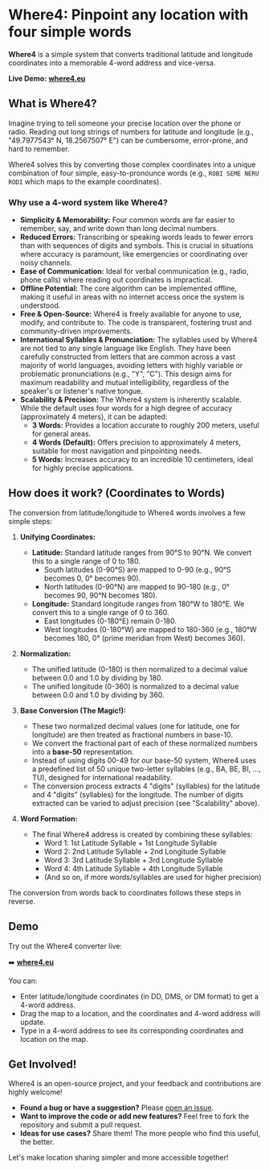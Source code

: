# Where4: Pinpoint any location with four simple words

**Where4** is a simple system that converts traditional latitude and longitude coordinates into a memorable 4-word address and vice-versa.

**Live Demo:** [**where4.eu**](https://where4.eu)

## What is Where4?

Imagine trying to tell someone your precise location over the phone or radio. Reading out long strings of numbers for latitude and longitude (e.g., "49.7977543° N, 18.2567507° E") can be cumbersome, error-prone, and hard to remember.

Where4 solves this by converting those complex coordinates into a unique combination of four simple, easy-to-pronounce words (e.g., `ROBI SEME NERU RODI` which maps to the example coordinates).

### Why use a 4-word system like Where4?

*   **Simplicity & Memorability:** Four common words are far easier to remember, say, and write down than long decimal numbers.
*   **Reduced Errors:** Transcribing or speaking words leads to fewer errors than with sequences of digits and symbols. This is crucial in situations where accuracy is paramount, like emergencies or coordinating over noisy channels.
*   **Ease of Communication:** Ideal for verbal communication (e.g., radio, phone calls) where reading out coordinates is impractical.
*   **Offline Potential:** The core algorithm can be implemented offline, making it useful in areas with no internet access once the system is understood.
*   **Free & Open-Source:** Where4 is freely available for anyone to use, modify, and contribute to. The code is transparent, fostering trust and community-driven improvements.
*   **International Syllables & Pronunciation:** The syllables used by Where4 are not tied to any single language like English. They have been carefully constructed from letters that are common across a vast majority of world languages, avoiding letters with highly variable or problematic pronunciations (e.g., "Y", "C"). This design aims for maximum readability and mutual intelligibility, regardless of the speaker's or listener's native tongue.
*   **Scalability & Precision:** The Where4 system is inherently scalable. While the default uses four words for a high degree of accuracy (approximately 4 meters), it can be adapted:
    *   **3 Words:** Provides a location accurate to roughly 200 meters, useful for general areas.
    *   **4 Words (Default):** Offers precision to approximately 4 meters, suitable for most navigation and pinpointing needs.
    *   **5 Words:** Increases accuracy to an incredible 10 centimeters, ideal for highly precise applications.

## How does it work? (Coordinates to Words)

The conversion from latitude/longitude to Where4 words involves a few simple steps:

1.  **Unifying Coordinates:**
    *   **Latitude:** Standard latitude ranges from 90°S to 90°N. We convert this to a single range of 0 to 180.
        *   South latitudes (0-90°S) are mapped to 0-90 (e.g., 90°S becomes 0, 0° becomes 90).
        *   North latitudes (0-90°N) are mapped to 90-180 (e.g., 0° becomes 90, 90°N becomes 180).
    *   **Longitude:** Standard longitude ranges from 180°W to 180°E. We convert this to a single range of 0 to 360.
        *   East longitudes (0-180°E) remain 0-180.
        *   West longitudes (0-180°W) are mapped to 180-360 (e.g., 180°W becomes 180, 0° (prime meridian from West) becomes 360).

2.  **Normalization:**
    *   The unified latitude (0-180) is then normalized to a decimal value between 0.0 and 1.0 by dividing by 180.
    *   The unified longitude (0-360) is normalized to a decimal value between 0.0 and 1.0 by dividing by 360.

3.  **Base Conversion (The Magic!):**
    *   These two normalized decimal values (one for latitude, one for longitude) are then treated as fractional numbers in base-10.
    *   We convert the fractional part of each of these normalized numbers into a **base-50** representation.
    *   Instead of using digits 00-49 for our base-50 system, Where4 uses a predefined list of 50 unique two-letter syllables (e.g., BA, BE, BI, ..., TU), designed for international readability.
    *   The conversion process extracts 4 "digits" (syllables) for the latitude and 4 "digits" (syllables) for the longitude. The number of digits extracted can be varied to adjust precision (see "Scalability" above).

4.  **Word Formation:**
    *   The final Where4 address is created by combining these syllables:
        *   Word 1: 1st Latitude Syllable + 1st Longitude Syllable
        *   Word 2: 2nd Latitude Syllable + 2nd Longitude Syllable
        *   Word 3: 3rd Latitude Syllable + 3rd Longitude Syllable
        *   Word 4: 4th Latitude Syllable + 4th Longitude Syllable
        *   (And so on, if more words/syllables are used for higher precision)

The conversion from words back to coordinates follows these steps in reverse.

## Demo

Try out the Where4 converter live:

➡️ [**where4.eu**](https://where4.eu)

You can:
*   Enter latitude/longitude coordinates (in DD, DMS, or DM format) to get a 4-word address.
*   Drag the map to a location, and the coordinates and 4-word address will update.
*   Type in a 4-word address to see its corresponding coordinates and location on the map.

## Get Involved!

Where4 is an open-source project, and your feedback and contributions are highly welcome!

*   **Found a bug or have a suggestion?** Please [open an issue](https://github.com/Michal-Mikolas/where4/issues).
*   **Want to improve the code or add new features?** Feel free to fork the repository and submit a pull request.
*   **Ideas for use cases?** Share them! The more people who find this useful, the better.

Let's make location sharing simpler and more accessible together!